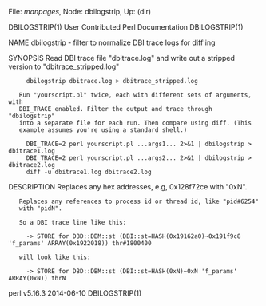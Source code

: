 File: *manpages*,  Node: dbilogstrip,  Up: (dir)

DBILOGSTRIP(1)        User Contributed Perl Documentation       DBILOGSTRIP(1)



NAME
       dbilogstrip - filter to normalize DBI trace logs for diff'ing

SYNOPSIS
       Read DBI trace file "dbitrace.log" and write out a stripped version to
       "dbitrace_stripped.log"

         dbilogstrip dbitrace.log > dbitrace_stripped.log

       Run "yourscript.pl" twice, each with different sets of arguments, with
       DBI_TRACE enabled. Filter the output and trace through "dbilogstrip"
       into a separate file for each run. Then compare using diff. (This
       example assumes you're using a standard shell.)

         DBI_TRACE=2 perl yourscript.pl ...args1... 2>&1 | dbilogstrip > dbitrace1.log
         DBI_TRACE=2 perl yourscript.pl ...args2... 2>&1 | dbilogstrip > dbitrace2.log
         diff -u dbitrace1.log dbitrace2.log

DESCRIPTION
       Replaces any hex addresses, e.g, 0x128f72ce with "0xN".

       Replaces any references to process id or thread id, like "pid#6254"
       with "pidN".

       So a DBI trace line like this:

         -> STORE for DBD::DBM::st (DBI::st=HASH(0x19162a0)~0x191f9c8 'f_params' ARRAY(0x1922018)) thr#1800400

       will look like this:

         -> STORE for DBD::DBM::st (DBI::st=HASH(0xN)~0xN 'f_params' ARRAY(0xN)) thrN



perl v5.16.3                      2014-06-10                    DBILOGSTRIP(1)
